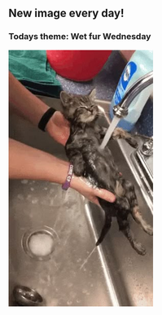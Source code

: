## New image every day!
### Todays theme: Wet fur Wednesday
![regex](images/wet-fur/c95100f53c407fb2d29210e64fffba80.jpg)
